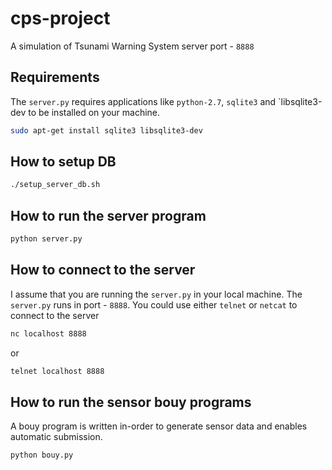 cps-project
===========

A simulation of Tsunami Warning System
server port - `8888`

## Requirements
The `server.py` requires applications like  `python-2.7`, `sqlite3` 
and  `libsqlite3-dev to be installed on your machine.
```bash
sudo apt-get install sqlite3 libsqlite3-dev
```

## How to setup DB
```bash
./setup_server_db.sh
```

## How to run the server program
```bash
python server.py
```

## How to connect to the server
I assume that you are running the `server.py` in your local machine.
The `server.py` runs in port - `8888`. You could use either `telnet`
or `netcat` to connect to the server
```bash
nc localhost 8888
```
or
```bash
telnet localhost 8888
```

## How to run the sensor bouy programs
A bouy program is written in-order to generate sensor data and enables
automatic submission.
```bash
python bouy.py
```


